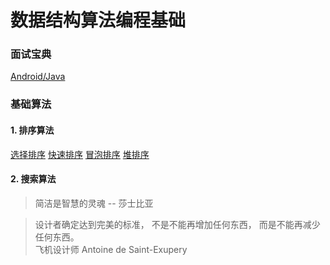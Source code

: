 # 数据结构算法编程基础


### 面试宝典

[Android/Java](www.baidu.com)


### 基础算法

#### 1. 排序算法

[选择排序]()
[快速排序]()
[冒泡排序]()
[堆排序]()

#### 2. 搜索算法




> 简洁是智慧的灵魂 
> -- 莎士比亚

> 设计者确定达到完美的标准， 不是不能再增加任何东西， 而是不能再减少任何东西。  
> 飞机设计师 Antoine de Saint-Exupery
